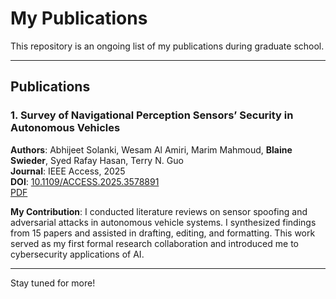 #  My Publications

This repository is an ongoing list of my publications during graduate school.

---

##  Publications

### 1. Survey of Navigational Perception Sensors’ Security in Autonomous Vehicles  
**Authors**: Abhijeet Solanki, Wesam Al Amiri, Marim Mahmoud, **Blaine Swieder**, Syed Rafay Hasan, Terry N. Guo  
**Journal**: IEEE Access, 2025  
**DOI**: [10.1109/ACCESS.2025.3578891](https://doi.org/10.1109/ACCESS.2025.3578891)  
 [PDF](./Survey_of_Navigational_Perception_Sensors_Security_in_Autonomous_Vehicles.pdf)

**My Contribution**: I conducted literature reviews on sensor spoofing and adversarial attacks in autonomous vehicle systems. I synthesized findings from 15 papers and assisted in drafting, editing, and formatting. This work served as my first formal research collaboration and introduced me to cybersecurity applications of AI.


---

Stay tuned for more!
